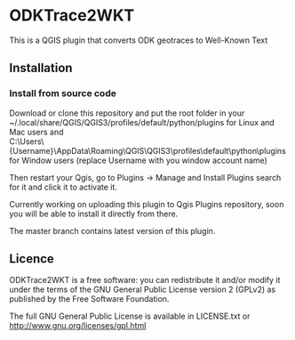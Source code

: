 ODKTrace2WKT 
=======

This is a QGIS plugin that converts ODK geotraces to Well-Known Text

## Installation

### Install from source code

Download or clone this repository and put the root folder in your
~/.local/share/QGIS/QGIS3/profiles/default/python/plugins for Linux and Mac users and \
C:\Users\\{Username}\AppData\Roaming\QGIS\QGIS3\profiles\default\python\plugins for Window users (replace Username with you window account name)

Then restart your Qgis, go to Plugins -> Manage and Install Plugins search for it and click it to activate it.

Currently working on uploading this plugin to Qgis Plugins repository, soon you will be able to install it directly
from there.

The master branch contains latest version of this plugin.


## Licence

ODKTrace2WKT is a free software: you can redistribute it and/or modify it under the terms of the GNU General Public License version 2 (GPLv2) as published by the Free Software Foundation.

The full GNU General Public License is available in LICENSE.txt or http://www.gnu.org/licenses/gpl.html
